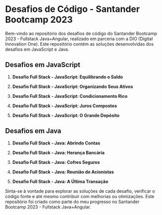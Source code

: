 # Desafios de Código - Santander Bootcamp 2023

Bem-vindo ao repositório dos desafios de código do Santander Bootcamp 2023 - Fullstack Java+Angular, realizado em parceria com a DIO (Digital Innovation One). Este repositório contém as soluções desenvolvidas dos desafios em JavaScript e Java.

## Desafios em JavaScript

1. **Desafio Full Stack - JavaScript: Equilibrando o Saldo**

2. **Desafio Full Stack - JavaScript: Organizando Seus Ativos**

3. **Desafio Full Stack - JavaScript: Condicionamento Rico**

4. **Desafio Full Stack - JavaScript: Juros Compostos**

5. **Desafio Full Stack - JavaScript: O Grande Depósito**

## Desafios em Java

1. **Desafio Full Stack - Java: Abrindo Contas**

2. **Desafio Full Stack - Java: Herança Bancária**

3. **Desafio Full Stack - Java: Cofres Seguros**

4. **Desafio Full Stack - Java: Reunião de Acionistas**

5. **Desafio Full Stack - Java: A Última Transação**

Sinta-se à vontade para explorar as soluções de cada desafio, verificar o código fonte e até mesmo contribuir com melhorias ou otimizações. Este repositório foi criado como parte do meu progresso no Santander Bootcamp 2023 - Fullstack Java+Angular.